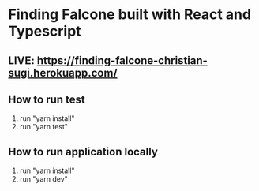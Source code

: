 # Finding Falcone built with React and Typescript

## LIVE: https://finding-falcone-christian-sugi.herokuapp.com/

## How to run test
1. run "yarn install"
2. run "yarn test"

## How to run application locally
1. run "yarn install"
2. run "yarn dev"
